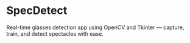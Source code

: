 # SpecDetect
Real-time glasses detection app using OpenCV and Tkinter — capture, train, and detect spectacles with ease.
